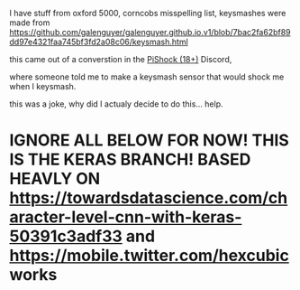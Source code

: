 I have stuff from oxford 5000, corncobs misspelling list, 
keysmashes were made from https://github.com/galenguyer/galenguyer.github.io.v1/blob/7bac2fa62bf89dd97e4321faa745bf3fd2a08c06/keysmash.html

this came out of a converstion in the [PiShock (18+)](https://pishock.com) Discord, 

where someone told me to make a keysmash sensor that would shock me when I keysmash.

this was a joke, why did I actualy decide to do this... 
help.


# IGNORE ALL BELOW FOR  NOW! THIS IS THE KERAS BRANCH! BASED HEAVLY ON https://towardsdatascience.com/character-level-cnn-with-keras-50391c3adf33 and https://mobile.twitter.com/hexcubic works


